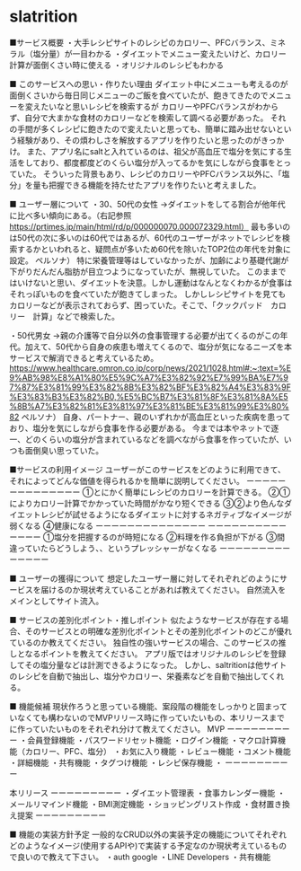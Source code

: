 # slatrition
■サービス概要
・大手レシピサイトのレシピのカロリー、PFCバランス、ミネラル（塩分量）が一目わかる
・ダイエットでメニュー変えたいけど、カロリー計算が面倒くさい時に使える
・オリジナルのレシピもわかる

■ このサービスへの思い・作りたい理由
ダイエット中にメニューも考えるのが面倒くさいから毎日同じメニューのご飯を食べていたが、飽きてきたのでメニューを変えたいなと思いレシピを検索するが
カロリーやPFCバランスがわからず、自分で大まかな食材のカロリーなどを検索して調べる必要があった。
それの手間が多くレシピに飽きたので変えたいと思っても、簡単に踏み出せないという経験があり、その煩わしさを解放するアプリを作りたいと思ったのがきっかけ。
また、アプリ名にsaltと入れているのは、祖父が高血圧で塩分を気にする生活をしており、都度都度どのくらい塩分が入ってるかを気にしながら食事をとっていた。
そういった背景もあり、レシピのカロリーやPFCバランス以外に、「塩分」を量も把握できる機能を持たせたアプリを作りたいと考えました。

■ ユーザー層について
・30、50代の女性
→ダイエットをしてる割合が他年代に比べ多い傾向にある。（右記参照　https://prtimes.jp/main/html/rd/p/000000070.000072329.html）
最も多いのは50代の次に多いのは60代ではあるが、60代のユーザーがネットでレシピを検索するかといわれると、疑問点が多いため60代を除いたTOP2位の年代を対象に設定。
ペルソナ）
特に栄養管理等はしていなかったが、加齢により基礎代謝が下がりだんだん脂肪が目立つようになっていたが、無視していた。
このままではいけないと思い、ダイエットを決意。しかし運動はなんとなくわかるが食事はそれっぽいものを食べていたが飽きてしまった。
しかしレシピサイトを見てもカロリーなどが表示されておらず、困っていた。そこで、「クックパッド　カロリー　計算」などで検索した。

・50代男女
→親の介護等で自分以外の食事管理する必要が出てくるのがこの年代。加えて、50代から自身の疾患も増えてくるので、塩分が気になるニーズを本サービスで解消できると考えているため。
https://www.healthcare.omron.co.jp/corp/news/2021/1028.html#:~:text=%E9%AB%98%E8%A1%80%E5%9C%A7%E3%82%92%E7%99%BA%E7%97%87%E3%81%99%E3%82%8B%E3%82%BF%E3%82%A4%E3%83%9F%E3%83%B3%E3%82%B0,%E5%BC%B7%E3%81%8F%E3%81%8A%E5%8B%A7%E3%82%81%E3%81%97%E3%81%BE%E3%81%99%E3%80%82
ペルソナ）
自身、パートナー、親のいずれかが高血圧といった疾病を患っており、塩分を気にしながら食事を作る必要がある。
今までは本やネットで逐一、どのくらいの塩分が含まれているなどを調べながら食事を作っていたが、いつも面倒臭い思っていた。

■サービスの利用イメージ
ユーザーがこのサービスをどのように利用できて、それによってどんな価値を得られるかを簡単に説明してください。
ーーーーーーーーーーーーーー
①とにかく簡単にレシピのカロリーを計算できる。
②①によりカロリー計算でかかっていた時間がかなり短くできる
③②より色んなダイエットレシピが試せるようになるダイエットに対するネガティブなイメージが弱くなる
④健康になる
ーーーーーーーーーーーーーー
ーーーーーーーーーーーーーー
①塩分を把握するのが時短になる
②料理を作る負担が下がる
③間違っていたらどうしよう、、というプレッシャーがなくなる
ーーーーーーーーーーーーーー

■ ユーザーの獲得について
想定したユーザー層に対してそれぞれどのようにサービスを届けるのか現状考えていることがあれば教えてください。
自然流入をメインとしてサイト流入。

■ サービスの差別化ポイント・推しポイント
似たようなサービスが存在する場合、そのサービスとの明確な差別化ポイントとその差別化ポイントのどこが優れているのか教えてください。
独自性の強いサービスの場合、このサービスの推しとなるポイントを教えてください。
アプリ版ではオリジナルのレシピを登録してその塩分量などは計測できるようになった。
しかし、saltritionは他サイトのレシピを自動で抽出し、塩分やカロリー、栄養素などを自動で抽出してくれる。

■ 機能候補
現状作ろうと思っている機能、案段階の機能をしっかりと固まっていなくても構わないのでMVPリリース時に作っていたいもの、本リリースまでに作っていたいものをそれぞれ分けて教えてください。
MVP
ーーーーーーーーー
・会員登録機能
・パスワードリセット機能
・ログイン機能
・マクロ計算機能（カロリー、PFC、塩分）
・お気に入り機能
・レビュー機能
・コメント機能
・詳細機能
・共有機能
・タグつけ機能
・レシピ保存機能
・
ーーーーーーーーー


本リリース
ーーーーーーーーー
・ダイエット管理表
・食事カレンダー機能
・メールリマインド機能
・BMI測定機能
・ショッピングリスト作成
・食材置き換え提案
ーーーーーーーーー

■ 機能の実装方針予定
一般的なCRUD以外の実装予定の機能についてそれぞれどのようなイメージ(使用するAPIや)で実装する予定なのか現状考えているもので良いので教えて下さい。
・auth google
・LINE Developers
・共有機能